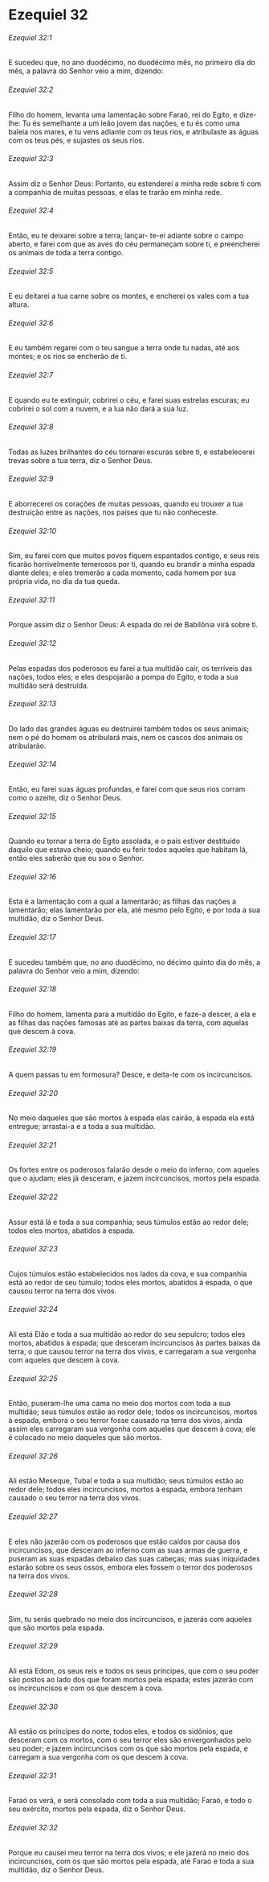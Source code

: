 # Ezequiel 32

###### Ezequiel 32:1

E sucedeu que, no ano duodécimo, no duodécimo mês, no primeiro dia do mês, a palavra do Senhor veio a mim, dizendo:

###### Ezequiel 32:2

Filho do homem, levanta uma lamentação sobre Faraó, rei do Egito, e dize-lhe: Tu és semelhante a um leão jovem das nações, e tu és como uma baleia nos mares, e tu vens adiante com os teus rios, e atribulaste as águas com os teus pés, e sujastes os seus rios.

###### Ezequiel 32:3

Assim diz o Senhor Deus: Portanto, eu estenderei a minha rede sobre ti com a companhia de muitas pessoas, e elas te trarão em minha rede.

###### Ezequiel 32:4

Então, eu te deixarei sobre a terra; lançar- te-ei adiante sobre o campo aberto, e farei com que as aves do céu permaneçam sobre ti, e preencherei os animais de toda a terra contigo.

###### Ezequiel 32:5

E eu deitarei a tua carne sobre os montes, e encherei os vales com a tua altura.

###### Ezequiel 32:6

E eu também regarei com o teu sangue a terra onde tu nadas, até aos montes; e os rios se encherão de ti.

###### Ezequiel 32:7

E quando eu te extinguir, cobrirei o céu, e farei suas estrelas escuras; eu cobrirei o sol com a nuvem, e a lua não dará a sua luz.

###### Ezequiel 32:8

Todas as luzes brilhantes do céu tornarei escuras sobre ti, e estabelecerei trevas sobre a tua terra, diz o Senhor Deus.

###### Ezequiel 32:9

E aborrecerei os corações de muitas pessoas, quando eu trouxer a tua destruição entre as nações, nos países que tu não conheceste.

###### Ezequiel 32:10

Sim, eu farei com que muitos povos fiquem espantados contigo, e seus reis ficarão horrivelmente temerosos por ti, quando eu brandir a minha espada diante deles; e eles tremerão a cada momento, cada homem por sua própria vida, no dia da tua queda.

###### Ezequiel 32:11

Porque assim diz o Senhor Deus: A espada do rei de Babilônia virá sobre ti.

###### Ezequiel 32:12

Pelas espadas dos poderosos eu farei a tua multidão cair, os terríveis das nações, todos eles; e eles despojarão a pompa do Egito, e toda a sua multidão será destruída.

###### Ezequiel 32:13

Do lado das grandes águas eu destruirei também todos os seus animais; nem o pé do homem os atribulará mais, nem os cascos dos animais os atribularão.

###### Ezequiel 32:14

Então, eu farei suas águas profundas, e farei com que seus rios corram como o azeite, diz o Senhor Deus.

###### Ezequiel 32:15

Quando eu tornar a terra do Egito assolada, e o país estiver destituído daquilo que estava cheio; quando eu ferir todos aqueles que habitam lá, então eles saberão que eu sou o Senhor.

###### Ezequiel 32:16

Esta é a lamentação com a qual a lamentarão; as filhas das nações a lamentarão; elas lamentarão por ela, até mesmo pelo Egito, e por toda a sua multidão, diz o Senhor Deus.

###### Ezequiel 32:17

E sucedeu também que, no ano duodécimo, no décimo quinto dia do mês, a palavra do Senhor veio a mim, dizendo:

###### Ezequiel 32:18

Filho do homem, lamenta para a multidão do Egito, e faze-a descer, a ela e as filhas das nações famosas até as partes baixas da terra, com aquelas que descem à cova.

###### Ezequiel 32:19

A quem passas tu em formosura? Desce, e deita-te com os incircuncisos.

###### Ezequiel 32:20

No meio daqueles que são mortos à espada elas cairão, à espada ela está entregue; arrastai-a e a toda a sua multidão.

###### Ezequiel 32:21

Os fortes entre os poderosos falarão desde o meio do inferno, com aqueles que o ajudam; eles já desceram, e jazem incircuncisos, mortos pela espada.

###### Ezequiel 32:22

Assur está lá e toda a sua companhia; seus túmulos estão ao redor dele; todos eles mortos, abatidos à espada.

###### Ezequiel 32:23

Cujos túmulos estão estabelecidos nos lados da cova, e sua companhia está ao redor de seu túmulo; todos eles mortos, abatidos à espada, o que causou terror na terra dos vivos.

###### Ezequiel 32:24

Ali está Elão e toda a sua multidão ao redor do seu sepulcro; todos eles mortos, abatidos à espada; que desceram incircuncisos às partes baixas da terra, o que causou terror na terra dos vivos, e carregaram a sua vergonha com aqueles que descem à cova.

###### Ezequiel 32:25

Então, puseram-lhe uma cama no meio dos mortos com toda a sua multidão; seus túmulos estão ao redor dele; todos os incircuncisos, mortos à espada, embora o seu terror fosse causado na terra dos vivos, ainda assim eles carregaram sua vergonha com aqueles que descem à cova; ele é colocado no meio daqueles que são mortos.

###### Ezequiel 32:26

Ali estão Meseque, Tubal e toda a sua multidão; seus túmulos estão ao redor dele; todos eles incircuncisos, mortos à espada, embora tenham causado o seu terror na terra dos vivos.

###### Ezequiel 32:27

E eles não jazerão com os poderosos que estão caídos por causa dos incircuncisos, que desceram ao inferno com as suas armas de guerra, e puseram as suas espadas debaixo das suas cabeças; mas suas iniquidades estarão sobre os seus ossos, embora eles fossem o terror dos poderosos na terra dos vivos.

###### Ezequiel 32:28

Sim, tu serás quebrado no meio dos incircuncisos, e jazerás com aqueles que são mortos pela espada.

###### Ezequiel 32:29

Ali está Edom, os seus reis e todos os seus príncipes, que com o seu poder são postos ao lado dos que foram mortos pela espada; estes jazerão com os incircuncisos e com os que descem à cova.

###### Ezequiel 32:30

Ali estão os príncipes do norte, todos eles, e todos os sidônios, que desceram com os mortos, com o seu terror eles são envergonhados pelo seu poder; e jazem incircuncisos com os que são mortos pela espada, e carregam a sua vergonha com os que descem à cova.

###### Ezequiel 32:31

Faraó os verá, e será consolado com toda a sua multidão; Faraó, e todo o seu exército, mortos pela espada, diz o Senhor Deus.

###### Ezequiel 32:32

Porque eu causei meu terror na terra dos vivos; e ele jazerá no meio dos incircuncisos, com os que são mortos pela espada, até Faraó e toda a sua multidão, diz o Senhor Deus.

